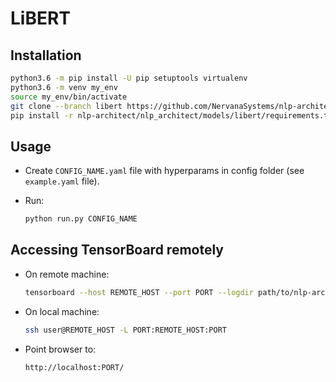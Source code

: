 # LiBERT

## Installation

```bash
python3.6 -m pip install -U pip setuptools virtualenv
python3.6 -m venv my_env
source my_env/bin/activate
git clone --branch libert https://github.com/NervanaSystems/nlp-architect.git
pip install -r nlp-architect/nlp_architect/models/libert/requirements.txt
```

## Usage

- Create `CONFIG_NAME.yaml` file with hyperparams in config folder (see `example.yaml` file).

- Run:

    ```bash
    python run.py CONFIG_NAME
    ```

## Accessing TensorBoard remotely

- On remote machine:

    ```bash
    tensorboard --host REMOTE_HOST --port PORT --logdir path/to/nlp-architect/models/libert/out/logs
    ```

- On local machine:

    ```bash
    ssh user@REMOTE_HOST -L PORT:REMOTE_HOST:PORT
    ```

- Point browser to:

    `http://localhost:PORT/`
